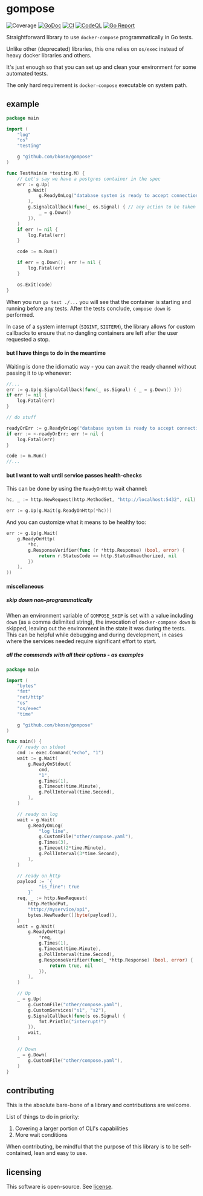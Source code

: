 # gompose
![Coverage](https://img.shields.io/badge/Coverage-98.5%25-brightgreen)
[![GoDoc](https://godoc.org/github.com/bkosm/gompose?status.svg)](https://godoc.org/github.com/bkosm/gompose)
[![CI](https://github.com/bkosm/gompose/actions/workflows/ci.yml/badge.svg)](https://github.com/bkosm/gompose/actions/workflows/ci.yml)
[![CodeQL](https://github.com/bkosm/gompose/actions/workflows/codeql.yml/badge.svg)](https://github.com/bkosm/gompose/actions/workflows/codeql.yml)
[![Go Report](https://goreportcard.com/badge/github.com/bkosm/gompose)](https://goreportcard.com/report/github.com/bkosm/gompose)

Straightforward library to use `docker-compose` programmatically in Go tests.

Unlike other (deprecated) libraries, this one relies on `os/exec` instead of
heavy docker libraries and others.

It's just enough so that you can set up and clean your environment for some automated tests.

The only hard requirement is `docker-compose` executable on system path.

## example

```go
package main

import (
	"log"
	"os"
	"testing"

	g "github.com/bkosm/gompose"
)

func TestMain(m *testing.M) {
	// Let's say we have a postgres container in the spec
	err := g.Up(
		g.Wait(
			g.ReadyOnLog("database system is ready to accept connections", g.Times(2)),
		),
		g.SignalCallback(func(_ os.Signal) { // any action to be taken on SIGINT, SIGTERM
			_ = g.Down()
		}),
	)
	if err != nil {
		log.Fatal(err)
	}

	code := m.Run()

	if err = g.Down(); err != nil {
		log.Fatal(err)
	}

	os.Exit(code)
}
```

When you run `go test ./...` you will see that the container is starting and running before any tests.
After the tests conclude, `compose down` is performed.

In case of a system interrupt (`SIGINT`, `SIGTERM`), the library allows for custom callbacks to ensure that no dangling
containers are left after the user requested a stop.

#### but I have things to do in the meantime

Waiting is done the idiomatic way - you can await the ready channel without passing it to `Up` whenever:

```go
//...
err := g.Up(g.SignalCallback(func(_ os.Signal) { _ = g.Down() }))
if err != nil {
	log.Fatal(err)
}

// do stuff

readyOrErr := g.ReadyOnLog("database system is ready to accept connections", g.Times(2))
if err := <-readyOrErr; err != nil {
	log.Fatal(err)
}

code := m.Run()
//...
```

#### but I want to wait until service passes health-checks

This can be done by using the `ReadyOnHttp` wait channel:

```go
hc, _ := http.NewRequest(http.MethodGet, "http://localhost:5432", nil)

err := g.Up(g.Wait(g.ReadyOnHttp(*hc)))
```

And you can customize what it means to be healthy too:

```go
err := g.Up(g.Wait(
    g.ReadyOnHttp(
        *hc,
        g.ResponseVerifier(func (r *http.Response) (bool, error) {
            return r.StatusCode == http.StatusUnauthorized, nil
        })
    ),
))
```

#### miscellaneous

##### skip down non-programmatically

When an environment variable of `GOMPOSE_SKIP` is set with a value including `down`
(as a comma delimited string), the invocation of `docker-compose down` is skipped, leaving out the
environment in the state it was during the tests. This can be helpful while debugging and
during development, in cases where the services needed require significant effort to start.

##### all the commands with all their options - as examples

```go
package main

import (
	"bytes"
	"fmt"
	"net/http"
	"os"
	"os/exec"
	"time"

	g "github.com/bkosm/gompose"
)

func main() {
	// ready on stdout
	cmd := exec.Command("echo", "1")
	wait := g.Wait(
		g.ReadyOnStdout(
			cmd,
			"1",
			g.Times(1),
			g.Timeout(time.Minute),
			g.PollInterval(time.Second),
		),
	)

	// ready on log
	wait = g.Wait(
		g.ReadyOnLog(
			"log line",
			g.CustomFile("other/compose.yaml"),
			g.Times(3),
			g.Timeout(2*time.Minute),
			g.PollInterval(3*time.Second),
		),
	)

	// ready on http
	payload := `{
            "is_fine": true
        }`
	req, _ := http.NewRequest(
		http.MethodPut,
		"http://myservice/api",
		bytes.NewReader([]byte(payload)),
	)
	wait = g.Wait(
		g.ReadyOnHttp(
			*req,
			g.Times(1),
			g.Timeout(time.Minute),
			g.PollInterval(time.Second),
			g.ResponseVerifier(func(_ *http.Response) (bool, error) {
				return true, nil
			}),
		),
	)

	// Up
	_ = g.Up(
		g.CustomFile("other/compose.yaml"),
		g.CustomServices("s1", "s2"),
		g.SignalCallback(func(s os.Signal) {
			fmt.Println("interrupt!")
		}),
		wait,
	)

	// Down
	_ = g.Down(
		g.CustomFile("other/compose.yaml"),
	)
}
```

## contributing

This is the absolute bare-bone of a library and contributions are welcome.

List of things to do in priority:

1. Covering a larger portion of CLI's capabilities
1. More wait conditions

When contributing, be mindful that the purpose of this library is to be
self-contained, lean and easy to use.

## licensing

This software is open-source. See [license](LICENSE).

